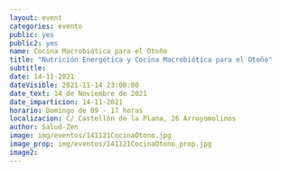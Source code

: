 ```yaml
---
layout: event
categories: evento
public: yes
public2: yes
name: Cocina Macrobiótica para el Otoño
title: "Nutrición Energética y Cocina Macrobiótica para el Otoño"
subtitle:
date: 14-11-2021
dateVisible: 2021-11-14 23:00:00
date_text: 14 de Noviembre de 2021
date_imparticion: 14-11-2021
horario: Domingo de 09 - 17 horas
localizacion: C/ Castellón de la Plana, 26 Arroyomolinos
author: Salud-Zen
image: img/eventos/141121CocinaOtono.jpg
image_prop: img/eventos/141121CocinaOtono_prop.jpg
image2:
---
```

